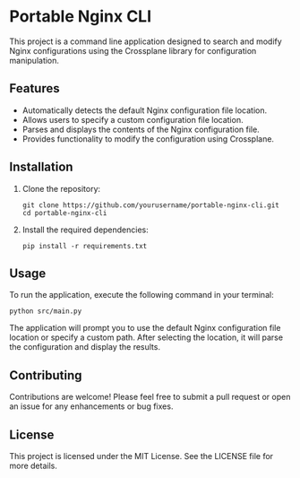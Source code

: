 # Portable Nginx CLI

This project is a command line application designed to search and modify Nginx configurations using the Crossplane library for configuration manipulation.

## Features

- Automatically detects the default Nginx configuration file location.
- Allows users to specify a custom configuration file location.
- Parses and displays the contents of the Nginx configuration file.
- Provides functionality to modify the configuration using Crossplane.

## Installation

1. Clone the repository:
   ```
   git clone https://github.com/yourusername/portable-nginx-cli.git
   cd portable-nginx-cli
   ```

2. Install the required dependencies:
   ```
   pip install -r requirements.txt
   ```

## Usage

To run the application, execute the following command in your terminal:
```
python src/main.py
```

The application will prompt you to use the default Nginx configuration file location or specify a custom path. After selecting the location, it will parse the configuration and display the results.

## Contributing

Contributions are welcome! Please feel free to submit a pull request or open an issue for any enhancements or bug fixes.

## License

This project is licensed under the MIT License. See the LICENSE file for more details.